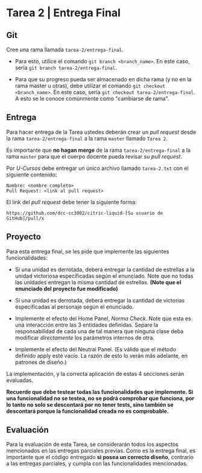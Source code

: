 # Tarea 2 | Entrega Final

## Git

Cree una rama llamada ``tarea-2/entrega-final``.

   - Para esto, utilice el comando ``git branch <branch_name>``. En este caso, sería
   ``git branch tarea-2/entrega-final``.
   
   - Para que su progreso pueda ser almacenado en dicha rama (y no en la rama master u 
   otras), debe utilizar el comando ``git checkout <branch_name>``. En este caso, sería 
   ``git checkout tarea-2/entrega-final``. A esto se le conoce comúnmente como 
   "cambiarse de rama".

## Entrega

Para hacer entrega de la Tarea ustedes deberán crear un *pull request* desde la rama 
``tarea-2/entrega-final`` a la rama ``master`` llamado ``Tarea 2``.

Es importante que **no hagan merge** de la rama ``tarea-2/entrega-final`` a la rama 
``master`` para que el cuerpo docente pueda revisar su *pull request*.

Por *U-Cursos* debe entregar un único archivo llamado ``tarea-2.txt`` con el siguiente contenido:

```
Nombre: <nombre completo>
Pull Request: <link al pull request>
```

El link del *pull request* debe tener la siguiente forma:

``https://github.com/dcc-cc3002/citric-liquid-[Su usuario de GitHub]/pull/x``

## Proyecto

Para esta entrega final, se les pide que implemente las siguientes funcionalidades:

- Si una unidad es derrotada, deberá entregar la cantidad de estrellas a la unidad 
  victoriosa especificadas según el enunciado. Note que no todas las unidades entregan la 
  misma cantidad de estrellas. **(Note que el enunciado del proyecto fue modificado)**
  
- Si una unidad es derrotada, deberá entregar la cantidad de victorias especificadas
  al personaje según el enunciado.
  
- Implemente el efecto del Home Panel, *Norma Check*. Note que esta es una interacción
  entre las 3 entidades definidas. Separe la responsabilidad de cada una de tal manera
  que ninguna clase deba modificar *directamente* los parámetros internos de otra.
  
* Implemente el efecto del Neutral Panel. (Es válido que el método definido apply esté
  vacío. La razón de esto lo verán más adelante, en patrones de diseño.)
  
La implementación, y la correcta aplicación de estas 4 secciones serán evaluadas.
  
**Recuerde que debe testear todas las funcionalidades que implemente. Si una funcionalidad 
no se testea, no se podrá comprobar que funciona, por lo tanto no solo se descontará por
no tener tests, sino también se descontará porque la funcionalidad creada no es 
comprobable.**

## Evaluación

Para la evaluación de esta Tarea, se considerarán todos los aspectos mencionados en las 
entregas parciales previas. Como es la entrega final, es importante que el código
entregado **sí posea un correcto diseño**, contrario a las entregas parciales, y cumpla
con las funcionalidades mencionadas.

